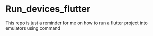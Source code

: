 # Run_devices_flutter
This repo is just a reminder for me on how to run a flutter project into emulators using command
